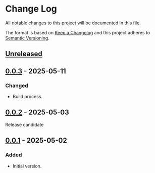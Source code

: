 # Change Log
All notable changes to this project will be documented in this file.

The format is based on [Keep a Changelog](http://keepachangelog.com/)
and this project adheres to [Semantic Versioning](http://semver.org/).


## [Unreleased]


## [0.0.3] - 2025-05-11
### Changed
- Build process.


## [0.0.2] - 2025-05-03
Release candidate


## [0.0.1] - 2025-05-02
### Added
- Initial version.


<!-- links -->
[Unreleased]: https://github.com/plandes/relpo/compare/v0.0.3...HEAD
[0.0.3]: https://github.com/plandes/relpo/compare/v0.0.2...v0.0.3
[0.0.2]: https://github.com/plandes/relpo/compare/v0.0.1...v0.0.2
[0.0.1]: https://github.com/plandes/relpo/compare/v0.0.0...v0.0.1
